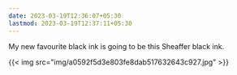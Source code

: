 ```yaml
---
date: 2023-03-19T12:36:07+05:30
lastmod: 2023-03-19T12:37:11+05:30
---
```


My new favourite black ink is going to be this Sheaffer black ink.

{{< img src="img/a0592f5d3e803fe8dab517632643c927.jpg" >}}
